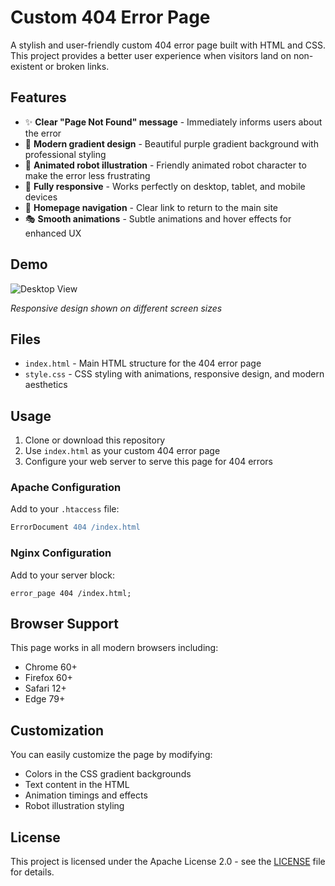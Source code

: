 # Custom 404 Error Page

A stylish and user-friendly custom 404 error page built with HTML and CSS. This project provides a better user experience when visitors land on non-existent or broken links.

## Features

- ✨ **Clear "Page Not Found" message** - Immediately informs users about the error
- 🎨 **Modern gradient design** - Beautiful purple gradient background with professional styling  
- 🤖 **Animated robot illustration** - Friendly animated robot character to make the error less frustrating
- 📱 **Fully responsive** - Works perfectly on desktop, tablet, and mobile devices
- 🔗 **Homepage navigation** - Clear link to return to the main site
- 🎭 **Smooth animations** - Subtle animations and hover effects for enhanced UX

## Demo

![Desktop View](https://github.com/user-attachments/assets/51b05d4d-6e70-415a-ae3b-b551ddadcd85)

*Responsive design shown on different screen sizes*

## Files

- `index.html` - Main HTML structure for the 404 error page
- `style.css` - CSS styling with animations, responsive design, and modern aesthetics

## Usage

1. Clone or download this repository
2. Use `index.html` as your custom 404 error page
3. Configure your web server to serve this page for 404 errors

### Apache Configuration

Add to your `.htaccess` file:
```apache
ErrorDocument 404 /index.html
```

### Nginx Configuration

Add to your server block:
```nginx
error_page 404 /index.html;
```

## Browser Support

This page works in all modern browsers including:
- Chrome 60+
- Firefox 60+
- Safari 12+
- Edge 79+

## Customization

You can easily customize the page by modifying:
- Colors in the CSS gradient backgrounds
- Text content in the HTML
- Animation timings and effects
- Robot illustration styling

## License

This project is licensed under the Apache License 2.0 - see the [LICENSE](LICENSE) file for details.

